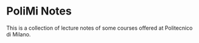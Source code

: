 # PoliMi Notes

This is a collection of lecture notes of some courses offered at Politecnico di Milano. 
